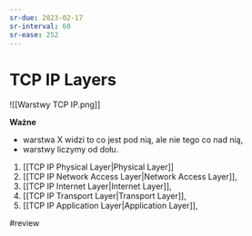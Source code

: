 ```yaml
---
sr-due: 2023-02-17
sr-interval: 60
sr-ease: 252
---
```


# TCP IP Layers

![[Warstwy TCP IP.png]]

**Ważne**
- warstwa X widzi to co jest pod nią, ale nie tego co nad nią,
- warstwy liczymy od dołu.

1. [[TCP IP Physical Layer|Physical Layer]]
2. [[TCP IP Network Access Layer|Network Access Layer]],
3. [[TCP IP Internet Layer|Internet Layer]],
4. [[TCP IP Transport Layer|Transport Layer]],
5. [[TCP IP Application Layer|Application Layer]],

#review